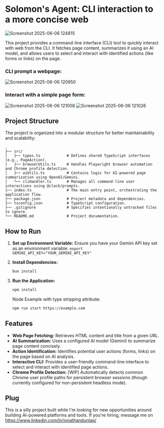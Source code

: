 # Solomon's Agent: CLI interaction to a more concise web

![Screenshot 2025-06-06 124815](https://github.com/user-attachments/assets/51f7b3c7-18c1-4696-b1d5-3a59ed74d8b0)

This project provides a command-line interface (CLI) tool to quickly interact with web from the CLI. It fetches page content, summarizes it using an AI model, and allows users to select and interact with identified actions (like forms or links) on the page.

### CLI prompt a webpage:
![Screenshot 2025-06-06 120950](https://github.com/user-attachments/assets/c39722ab-c097-42a5-8fa0-3f653145fd9d)

### Interact with a simple page form:
![Screenshot 2025-06-06 121008](https://github.com/user-attachments/assets/efc81f9e-7521-4052-b501-f8077677ce1c)
![Screenshot 2025-06-06 121026](https://github.com/user-attachments/assets/41ae148f-33b2-4ccb-b46e-50f87da9e8f2)


## Project Structure

The project is organized into a modular structure for better maintainability and scalability:

```
.
├── src/
│   ├── types.ts            # Defines shared TypeScript interfaces (e.g., PageAction).
│   ├── browserUtils.ts     # Handles Playwright browser automation and Chrome profile detection.
│   ├── aiUtils.ts          # Contains logic for AI-powered page summarization using OpenAI/Gemini.
│   └── cliHandler.ts       # Manages all command-line user interactions using @clack/prompts.
├── index.ts                # The main entry point, orchestrating the application flow.
├── package.json            # Project metadata and dependencies.
├── tsconfig.json           # TypeScript configuration.
├── .gitignore              # Specifies intentionally untracked files to ignore.
└── README.md               # Project documentation.
```

## How to Run

1.  **Set up Environment Variable:**
    Ensure you have your Gemini API key set as an environment variable:
    `export GEMINI_API_KEY="YOUR_GEMINI_API_KEY"`

2.  **Install Dependencies:**
    ```bash
    bun install
    ```

3.  **Run the Application:**
    ```bash
    npm install
    ```
    Node Example with type stripping attribute:
    ```bash
    npm run start https://example.com
    ```


## Features

*   **Web Page Fetching:** Retrieves HTML content and title from a given URL.
*   **AI Summarization:** Uses a configured AI model (Gemini) to summarize page content concisely.
*   **Action Identification:** Identifies potential user actions (forms, links) on the page based on AI analysis.
*   **Interactive CLI:** Provides a user-friendly command-line interface to select and interact with identified page actions.
*   **Chrome Profile Detection:** [WIP] Automatically detects common Chrome user profile paths for persistent browser sessions (though currently configured for non-persistent headless mode).

## Plug
This is a silly project built while I'm looking for new opportunities around building AI-powered platforms and tools. If you're hiring, message me on https://www.linkedin.com/in/jonathandunlap/
